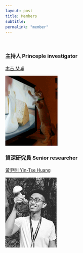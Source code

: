 ```yaml
---
layout: post
title: Members
subtitle:
permalink: "member"
--- 
```

<br>
<div class="container-fluid">
<div class="row">
  <div class="m-0 col-sm col-md">
    <h3>主持人 Princeple investigator</h3>
    <p><a href="ythuang">木吉 Muji</a></p>
    <img src="/assets/img/people/Muji_TV_crop.gif">
  </div>
  <div class="m-0 col-sm col-md">
    <h3>資深研究員 Senior researcher</h3>
    <p><a href="ythuang">黃尹則 Yin-Tse Huang</a></p>
    <img src="/assets/img/people/MeintheField_220px.png">
  </div>
</div>
